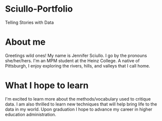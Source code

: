 # Sciullo-Portfolio
Telling Stories with Data

# About me
Greetings wild ones! My name is Jennifer Sciullo. I go by the pronouns she/her/hers. I'm an MPM student at the Heinz College. A native of Pittsburgh, I enjoy exploring the rivers, hills, and valleys that I call home. 

# What I hope to learn
I'm excited to learn more about the methods/vocabulary used to critique data. I am also thrilled to learn new techniques that will help bring life to the data in my world. Upon graduation I hope to advance my career in higher education administration.
